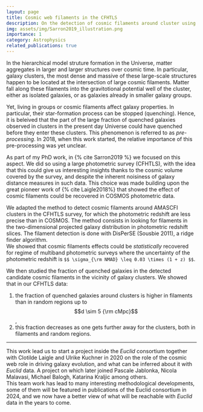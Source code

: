 ```yaml
---
layout: page
title: Cosmic web filaments in the CFHTLS
description: On the detection of cosmic filaments around cluster using photometric surveys. Constraints on galaxy quenching in filaments connected to clusters.
img: assets/img/Sarron2019_illustration.png
importance: 1
category: Astrophysics
related_publications: true
---
```


In the hierarchical model struture formation in the Universe, matter aggregates in larger and larger structures over cosmic time. In particular, galaxy clusters, the most dense and massive of these large-scale structures happen to be located at the intersection of large cosmic filaments. Matter fall along these filaments into the gravitotional potential well of the cluster, either as isolated galaxies, or as galaxies already in smaller galaxy groups.

Yet, living in groups or cosmic filaments affect galaxy properties. In particular, their star-formation process can be stopped (quenching). Hence, it is beleived that the part of the large fraction of quenched galaxies observed in clusters in the present day Universe could have quenched before they enter these clusters. This phenomenon is referred to as _pre-processing_. In 2018, when this work started, the relative importance of this pre-processing was yet unclear.

As part of my PhD work, in {% cite Sarron2019 %} we focused on this aspect. We did so using a large photometric survey (CFHTLS), with the idea that this could give us interesting insights thanks to the cosmic volume covered by the survey, and despite the inherent noisiness of galaxy distance measures in such data. This choice was made building upon the great pioneer work of {% cite Laigle2018%} that showed the effect of cosmic filaments could be recovered in COSMOS photometric data.

We adapted the method to detect cosmic filaments around AMASCFI clusters in the CFHTLS survey, for which the photometric redshift are less precise than in COSMOS. The method consists in looking for filaments in the two-dimensional projected galaxy distribution in photometric redshift slices. The filament detection is done with DisPerSE (Sousbie 2011), a ridge finder algorithm.  
We showed that cosmic filaments effects could be _statistically_ recovered for regime of multiband photometric surveys where the uncertainty of the photometric redshift is `$$ \sigma_{\rm NMAD} \leq 0.03 \times (1 + z) $$`.

We then studied the fraction of quenched galaxies in the detected candidate cosmic filaments in the vicinity of galaxy clusters. We showed that in our CFHTLS data:

1. the fraction of quenched galaxies around clusters is higher in filaments than in random regions up to $$d \sim 5 {\rm cMpc}$$,
2. this fraction decreases as one gets further away for the clusters, both in filaments and random regions.

---

This work lead us to start a project inside the _Euclid_ consortium together with Clotilde Laigle and Ulrike Kuchner in 2020 on the role of the cosmic web role in driving galaxy evolution, and what can be inferred about it with _Euclid_ data. A project on which later joined Pascale Jablonka, Nicola Malavasi, Michael Balogh, Katarina Kraljic among others.  
This team work has lead to many interesting methodological developments, some of them will be featured in publications of the Euclid consortium in 2024, and we now have a better view of what will be reachable with _Euclid_ data in the years to come.
